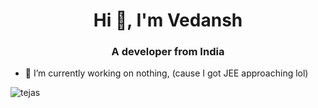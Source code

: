 <h1 align="center">Hi 👋, I'm Vedansh</h1>
<h3 align="center">A developer from India</h3>



- 🔭 I’m currently working on nothing, (cause I got JEE approaching lol)


![tejas](https://user-images.githubusercontent.com/65233336/153019294-3d215090-0462-42ae-9ee3-f2ea67d7545b.jpg)
